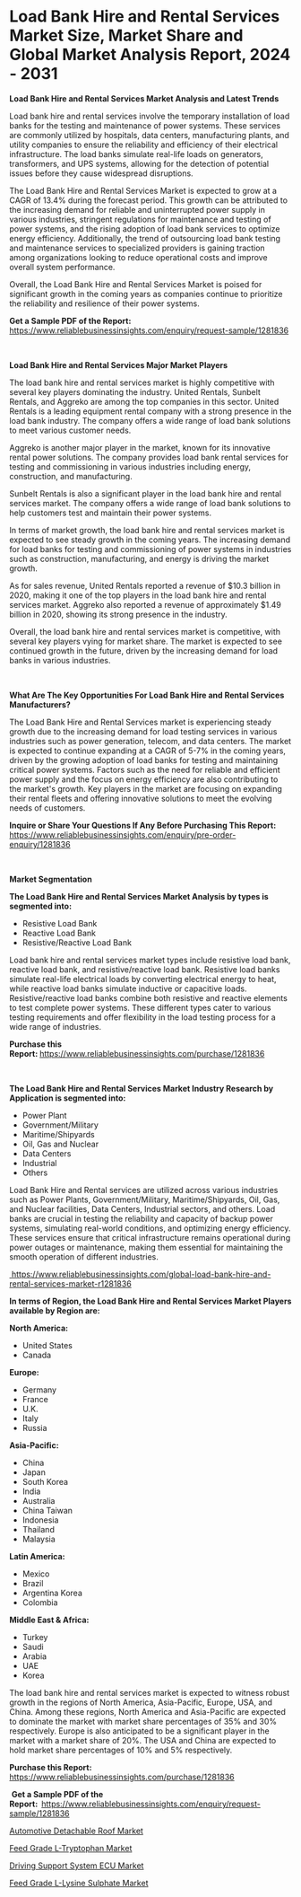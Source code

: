 <p><h1>Load Bank Hire and Rental Services Market Size, Market Share and Global Market Analysis Report, 2024 - 2031</h1></p><p><strong>Load Bank Hire and Rental Services Market Analysis and Latest Trends</strong></p>
<p><p>Load bank hire and rental services involve the temporary installation of load banks for the testing and maintenance of power systems. These services are commonly utilized by hospitals, data centers, manufacturing plants, and utility companies to ensure the reliability and efficiency of their electrical infrastructure. The load banks simulate real-life loads on generators, transformers, and UPS systems, allowing for the detection of potential issues before they cause widespread disruptions.</p><p>The Load Bank Hire and Rental Services Market is expected to grow at a CAGR of 13.4% during the forecast period. This growth can be attributed to the increasing demand for reliable and uninterrupted power supply in various industries, stringent regulations for maintenance and testing of power systems, and the rising adoption of load bank services to optimize energy efficiency. Additionally, the trend of outsourcing load bank testing and maintenance services to specialized providers is gaining traction among organizations looking to reduce operational costs and improve overall system performance.</p><p>Overall, the Load Bank Hire and Rental Services Market is poised for significant growth in the coming years as companies continue to prioritize the reliability and resilience of their power systems.</p></p>
<p><strong>Get a Sample PDF of the Report:&nbsp;</strong> <a href="https://www.reliablebusinessinsights.com/enquiry/request-sample/1281836">https://www.reliablebusinessinsights.com/enquiry/request-sample/1281836</a></p>
<p>&nbsp;</p>
<p><strong>Load Bank Hire and Rental Services Major Market Players</strong></p>
<p><p>The load bank hire and rental services market is highly competitive with several key players dominating the industry. United Rentals, Sunbelt Rentals, and Aggreko are among the top companies in this sector. United Rentals is a leading equipment rental company with a strong presence in the load bank industry. The company offers a wide range of load bank solutions to meet various customer needs.</p><p>Aggreko is another major player in the market, known for its innovative rental power solutions. The company provides load bank rental services for testing and commissioning in various industries including energy, construction, and manufacturing.</p><p>Sunbelt Rentals is also a significant player in the load bank hire and rental services market. The company offers a wide range of load bank solutions to help customers test and maintain their power systems.</p><p>In terms of market growth, the load bank hire and rental services market is expected to see steady growth in the coming years. The increasing demand for load banks for testing and commissioning of power systems in industries such as construction, manufacturing, and energy is driving the market growth.</p><p>As for sales revenue, United Rentals reported a revenue of $10.3 billion in 2020, making it one of the top players in the load bank hire and rental services market. Aggreko also reported a revenue of approximately $1.49 billion in 2020, showing its strong presence in the industry.</p><p>Overall, the load bank hire and rental services market is competitive, with several key players vying for market share. The market is expected to see continued growth in the future, driven by the increasing demand for load banks in various industries.</p></p>
<p>&nbsp;</p>
<p><strong>What Are The Key Opportunities For Load Bank Hire and Rental Services Manufacturers?</strong></p>
<p><p>The Load Bank Hire and Rental Services market is experiencing steady growth due to the increasing demand for load testing services in various industries such as power generation, telecom, and data centers. The market is expected to continue expanding at a CAGR of 5-7% in the coming years, driven by the growing adoption of load banks for testing and maintaining critical power systems. Factors such as the need for reliable and efficient power supply and the focus on energy efficiency are also contributing to the market's growth. Key players in the market are focusing on expanding their rental fleets and offering innovative solutions to meet the evolving needs of customers.</p></p>
<p><strong>Inquire or Share Your Questions If Any Before Purchasing This Report:</strong> <a href="https://www.reliablebusinessinsights.com/enquiry/pre-order-enquiry/1281836">https://www.reliablebusinessinsights.com/enquiry/pre-order-enquiry/1281836</a></p>
<p>&nbsp;</p>
<p><strong>Market Segmentation</strong></p>
<p><strong>The Load Bank Hire and Rental Services Market Analysis by types is segmented into:</strong></p>
<p><ul><li>Resistive Load Bank</li><li>Reactive Load Bank</li><li>Resistive/Reactive Load Bank</li></ul></p>
<p><p>Load bank hire and rental services market types include resistive load bank, reactive load bank, and resistive/reactive load bank. Resistive load banks simulate real-life electrical loads by converting electrical energy to heat, while reactive load banks simulate inductive or capacitive loads. Resistive/reactive load banks combine both resistive and reactive elements to test complete power systems. These different types cater to various testing requirements and offer flexibility in the load testing process for a wide range of industries.</p></p>
<p><strong>Purchase this Report:&nbsp;</strong><a href="https://www.reliablebusinessinsights.com/purchase/1281836">https://www.reliablebusinessinsights.com/purchase/1281836</a></p>
<p>&nbsp;</p>
<p><strong>The Load Bank Hire and Rental Services Market Industry Research by Application is segmented into:</strong></p>
<p><ul><li>Power Plant</li><li>Government/Military</li><li>Maritime/Shipyards</li><li>Oil, Gas and Nuclear</li><li>Data Centers</li><li>Industrial</li><li>Others</li></ul></p>
<p><p>Load Bank Hire and Rental services are utilized across various industries such as Power Plants, Government/Military, Maritime/Shipyards, Oil, Gas, and Nuclear facilities, Data Centers, Industrial sectors, and others. Load banks are crucial in testing the reliability and capacity of backup power systems, simulating real-world conditions, and optimizing energy efficiency. These services ensure that critical infrastructure remains operational during power outages or maintenance, making them essential for maintaining the smooth operation of different industries.</p></p>
<p><a href="https://www.reliablebusinessinsights.com/global-load-bank-hire-and-rental-services-market-r1281836">&nbsp;https://www.reliablebusinessinsights.com/global-load-bank-hire-and-rental-services-market-r1281836</a></p>
<p><strong>In terms of Region, the Load Bank Hire and Rental Services Market Players available by Region are:</strong></p>
<p>
    <p> <strong> North America: </strong>
        <ul>
            <li>United States</li>
            <li>Canada</li>
        </ul>
        </p> 
    <p> <strong> Europe: </strong>
        <ul>
            <li>Germany</li>
            <li>France</li>
            <li>U.K.</li>
            <li>Italy</li>
            <li>Russia</li>
        </ul>
        </p> 
    <p> <strong> Asia-Pacific: </strong>
        <ul>
            <li>China</li>
            <li>Japan</li>
            <li>South Korea</li>
            <li>India</li>
            <li>Australia</li>
            <li>China Taiwan</li>
            <li>Indonesia</li>
            <li>Thailand</li>
            <li>Malaysia</li>
        </ul>
        </p> 
    <p> <strong> Latin America: </strong>
        <ul>
            <li>Mexico</li>
            <li>Brazil</li>
            <li>Argentina Korea</li>
            <li>Colombia</li>
        </ul>
        </p> 
    <p> <strong> Middle East & Africa: </strong>
        <ul>
            <li>Turkey</li>
            <li>Saudi</li>
            <li>Arabia</li>
            <li>UAE</li>
            <li>Korea</li>
        </ul>
    </p>
    </p>
<p><p>The load bank hire and rental services market is expected to witness robust growth in the regions of North America, Asia-Pacific, Europe, USA, and China. Among these regions, North America and Asia-Pacific are expected to dominate the market with market share percentages of 35% and 30% respectively. Europe is also anticipated to be a significant player in the market with a market share of 20%. The USA and China are expected to hold market share percentages of 10% and 5% respectively.</p></p>
<p><strong>Purchase this Report: </strong><a href="https://www.reliablebusinessinsights.com/purchase/1281836">https://www.reliablebusinessinsights.com/purchase/1281836</a></p>
<p>&nbsp;<strong>Get a Sample PDF of the Report:&nbsp;&nbsp;</strong><a href="https://www.reliablebusinessinsights.com/enquiry/request-sample/1281836">https://www.reliablebusinessinsights.com/enquiry/request-sample/1281836</a></p>
<p><strong></strong></p>
<p><p><a href="https://www.linkedin.com/pulse/automotive-detachable-roof-market-share-analysis-growth-trends-m7r7e">Automotive Detachable Roof Market</a></p><p><a href="https://github.com/theanastasiyah/Market-Research-Report-List-1/blob/main/feed-grade-l-tryptophan-market.md">Feed Grade L-Tryptophan Market</a></p><p><a href="https://www.linkedin.com/pulse/driving-support-system-ecu-market-global-regional-analysis-2024-yapse">Driving Support System ECU Market</a></p><p><a href="https://github.com/khlifeservices/Market-Research-Report-List-1/blob/main/feed-grade-l-lysine-sulphate-market.md">Feed Grade L-Lysine Sulphate Market</a></p></p>